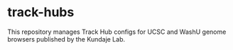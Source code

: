 # track-hubs

This repository manages Track Hub configs for UCSC and WashU genome browsers published by the Kundaje Lab.
